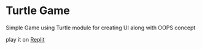 # Turtle Game

Simple Game using Turtle module for creating UI 
along with OOPS concept

play it on [Replit](link)